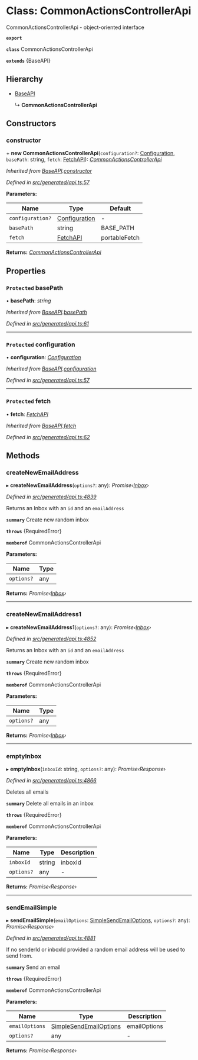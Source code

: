 # Class: CommonActionsControllerApi

CommonActionsControllerApi - object-oriented interface

**`export`** 

**`class`** CommonActionsControllerApi

**`extends`** {BaseAPI}

## Hierarchy

* [BaseAPI](_generated_api_.baseapi.md)

  ↳ **CommonActionsControllerApi**

## Constructors

###  constructor

\+ **new CommonActionsControllerApi**(`configuration?`: [Configuration](_generated_configuration_.configuration.md), `basePath`: string, `fetch`: [FetchAPI](../interfaces/_generated_api_.fetchapi.md)): *[CommonActionsControllerApi](_generated_api_.commonactionscontrollerapi.md)*

*Inherited from [BaseAPI](_generated_api_.baseapi.md).[constructor](_generated_api_.baseapi.md#constructor)*

*Defined in [src/generated/api.ts:57](https://github.com/mailslurp/mailslurp-client/blob/2f39d3c/src/generated/api.ts#L57)*

**Parameters:**

Name | Type | Default |
------ | ------ | ------ |
`configuration?` | [Configuration](_generated_configuration_.configuration.md) | - |
`basePath` | string |  BASE_PATH |
`fetch` | [FetchAPI](../interfaces/_generated_api_.fetchapi.md) |  portableFetch |

**Returns:** *[CommonActionsControllerApi](_generated_api_.commonactionscontrollerapi.md)*

## Properties

### `Protected` basePath

• **basePath**: *string*

*Inherited from [BaseAPI](_generated_api_.baseapi.md).[basePath](_generated_api_.baseapi.md#protected-basepath)*

*Defined in [src/generated/api.ts:61](https://github.com/mailslurp/mailslurp-client/blob/2f39d3c/src/generated/api.ts#L61)*

___

### `Protected` configuration

• **configuration**: *[Configuration](_generated_configuration_.configuration.md)*

*Inherited from [BaseAPI](_generated_api_.baseapi.md).[configuration](_generated_api_.baseapi.md#protected-configuration)*

*Defined in [src/generated/api.ts:57](https://github.com/mailslurp/mailslurp-client/blob/2f39d3c/src/generated/api.ts#L57)*

___

### `Protected` fetch

• **fetch**: *[FetchAPI](../interfaces/_generated_api_.fetchapi.md)*

*Inherited from [BaseAPI](_generated_api_.baseapi.md).[fetch](_generated_api_.baseapi.md#protected-fetch)*

*Defined in [src/generated/api.ts:62](https://github.com/mailslurp/mailslurp-client/blob/2f39d3c/src/generated/api.ts#L62)*

## Methods

###  createNewEmailAddress

▸ **createNewEmailAddress**(`options?`: any): *Promise‹[Inbox](../interfaces/_generated_api_.inbox.md)›*

*Defined in [src/generated/api.ts:4839](https://github.com/mailslurp/mailslurp-client/blob/2f39d3c/src/generated/api.ts#L4839)*

Returns an Inbox with an `id` and an `emailAddress`

**`summary`** Create new random inbox

**`throws`** {RequiredError}

**`memberof`** CommonActionsControllerApi

**Parameters:**

Name | Type |
------ | ------ |
`options?` | any |

**Returns:** *Promise‹[Inbox](../interfaces/_generated_api_.inbox.md)›*

___

###  createNewEmailAddress1

▸ **createNewEmailAddress1**(`options?`: any): *Promise‹[Inbox](../interfaces/_generated_api_.inbox.md)›*

*Defined in [src/generated/api.ts:4852](https://github.com/mailslurp/mailslurp-client/blob/2f39d3c/src/generated/api.ts#L4852)*

Returns an Inbox with an `id` and an `emailAddress`

**`summary`** Create new random inbox

**`throws`** {RequiredError}

**`memberof`** CommonActionsControllerApi

**Parameters:**

Name | Type |
------ | ------ |
`options?` | any |

**Returns:** *Promise‹[Inbox](../interfaces/_generated_api_.inbox.md)›*

___

###  emptyInbox

▸ **emptyInbox**(`inboxId`: string, `options?`: any): *Promise‹Response›*

*Defined in [src/generated/api.ts:4866](https://github.com/mailslurp/mailslurp-client/blob/2f39d3c/src/generated/api.ts#L4866)*

Deletes all emails

**`summary`** Delete all emails in an inbox

**`throws`** {RequiredError}

**`memberof`** CommonActionsControllerApi

**Parameters:**

Name | Type | Description |
------ | ------ | ------ |
`inboxId` | string | inboxId |
`options?` | any | - |

**Returns:** *Promise‹Response›*

___

###  sendEmailSimple

▸ **sendEmailSimple**(`emailOptions`: [SimpleSendEmailOptions](../interfaces/_generated_api_.simplesendemailoptions.md), `options?`: any): *Promise‹Response›*

*Defined in [src/generated/api.ts:4881](https://github.com/mailslurp/mailslurp-client/blob/2f39d3c/src/generated/api.ts#L4881)*

If no senderId or inboxId provided a random email address will be used to send from.

**`summary`** Send an email

**`throws`** {RequiredError}

**`memberof`** CommonActionsControllerApi

**Parameters:**

Name | Type | Description |
------ | ------ | ------ |
`emailOptions` | [SimpleSendEmailOptions](../interfaces/_generated_api_.simplesendemailoptions.md) | emailOptions |
`options?` | any | - |

**Returns:** *Promise‹Response›*
